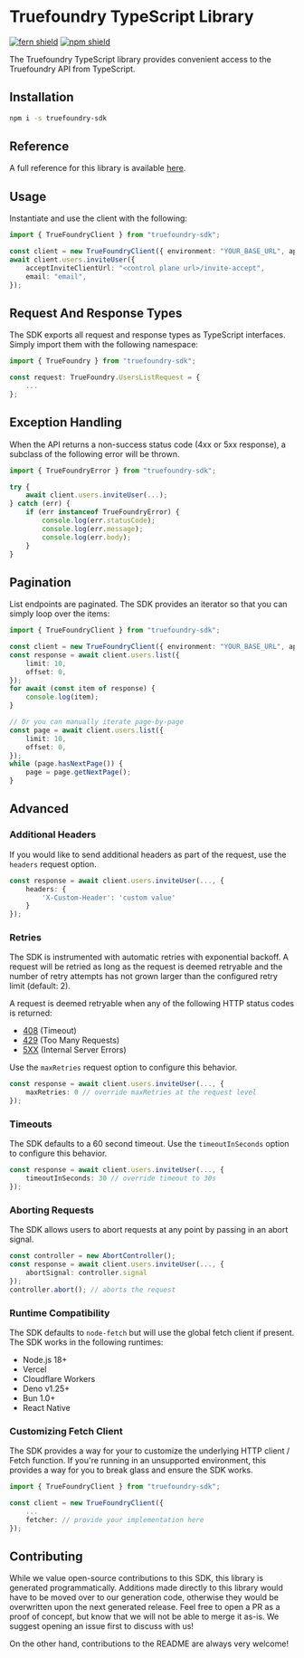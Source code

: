 # Truefoundry TypeScript Library

[![fern shield](https://img.shields.io/badge/%F0%9F%8C%BF-Built%20with%20Fern-brightgreen)](https://buildwithfern.com?utm_source=github&utm_medium=github&utm_campaign=readme&utm_source=https%3A%2F%2Fgithub.com%2Ftruefoundry%2Ftruefoundry-typescript-sdk)
[![npm shield](https://img.shields.io/npm/v/truefoundry-sdk)](https://www.npmjs.com/package/truefoundry-sdk)

The Truefoundry TypeScript library provides convenient access to the Truefoundry API from TypeScript.

## Installation

```sh
npm i -s truefoundry-sdk
```

## Reference

A full reference for this library is available [here](./reference.md).

## Usage

Instantiate and use the client with the following:

```typescript
import { TrueFoundryClient } from "truefoundry-sdk";

const client = new TrueFoundryClient({ environment: "YOUR_BASE_URL", apiKey: "YOUR_API_KEY" });
await client.users.inviteUser({
    acceptInviteClientUrl: "<control plane url>/invite-accept",
    email: "email",
});
```

## Request And Response Types

The SDK exports all request and response types as TypeScript interfaces. Simply import them with the
following namespace:

```typescript
import { TrueFoundry } from "truefoundry-sdk";

const request: TrueFoundry.UsersListRequest = {
    ...
};
```

## Exception Handling

When the API returns a non-success status code (4xx or 5xx response), a subclass of the following error
will be thrown.

```typescript
import { TrueFoundryError } from "truefoundry-sdk";

try {
    await client.users.inviteUser(...);
} catch (err) {
    if (err instanceof TrueFoundryError) {
        console.log(err.statusCode);
        console.log(err.message);
        console.log(err.body);
    }
}
```

## Pagination

List endpoints are paginated. The SDK provides an iterator so that you can simply loop over the items:

```typescript
import { TrueFoundryClient } from "truefoundry-sdk";

const client = new TrueFoundryClient({ environment: "YOUR_BASE_URL", apiKey: "YOUR_API_KEY" });
const response = await client.users.list({
    limit: 10,
    offset: 0,
});
for await (const item of response) {
    console.log(item);
}

// Or you can manually iterate page-by-page
const page = await client.users.list({
    limit: 10,
    offset: 0,
});
while (page.hasNextPage()) {
    page = page.getNextPage();
}
```

## Advanced

### Additional Headers

If you would like to send additional headers as part of the request, use the `headers` request option.

```typescript
const response = await client.users.inviteUser(..., {
    headers: {
        'X-Custom-Header': 'custom value'
    }
});
```

### Retries

The SDK is instrumented with automatic retries with exponential backoff. A request will be retried as long
as the request is deemed retryable and the number of retry attempts has not grown larger than the configured
retry limit (default: 2).

A request is deemed retryable when any of the following HTTP status codes is returned:

- [408](https://developer.mozilla.org/en-US/docs/Web/HTTP/Status/408) (Timeout)
- [429](https://developer.mozilla.org/en-US/docs/Web/HTTP/Status/429) (Too Many Requests)
- [5XX](https://developer.mozilla.org/en-US/docs/Web/HTTP/Status/500) (Internal Server Errors)

Use the `maxRetries` request option to configure this behavior.

```typescript
const response = await client.users.inviteUser(..., {
    maxRetries: 0 // override maxRetries at the request level
});
```

### Timeouts

The SDK defaults to a 60 second timeout. Use the `timeoutInSeconds` option to configure this behavior.

```typescript
const response = await client.users.inviteUser(..., {
    timeoutInSeconds: 30 // override timeout to 30s
});
```

### Aborting Requests

The SDK allows users to abort requests at any point by passing in an abort signal.

```typescript
const controller = new AbortController();
const response = await client.users.inviteUser(..., {
    abortSignal: controller.signal
});
controller.abort(); // aborts the request
```

### Runtime Compatibility

The SDK defaults to `node-fetch` but will use the global fetch client if present. The SDK works in the following
runtimes:

- Node.js 18+
- Vercel
- Cloudflare Workers
- Deno v1.25+
- Bun 1.0+
- React Native

### Customizing Fetch Client

The SDK provides a way for your to customize the underlying HTTP client / Fetch function. If you're running in an
unsupported environment, this provides a way for you to break glass and ensure the SDK works.

```typescript
import { TrueFoundryClient } from "truefoundry-sdk";

const client = new TrueFoundryClient({
    ...
    fetcher: // provide your implementation here
});
```

## Contributing

While we value open-source contributions to this SDK, this library is generated programmatically.
Additions made directly to this library would have to be moved over to our generation code,
otherwise they would be overwritten upon the next generated release. Feel free to open a PR as
a proof of concept, but know that we will not be able to merge it as-is. We suggest opening
an issue first to discuss with us!

On the other hand, contributions to the README are always very welcome!
